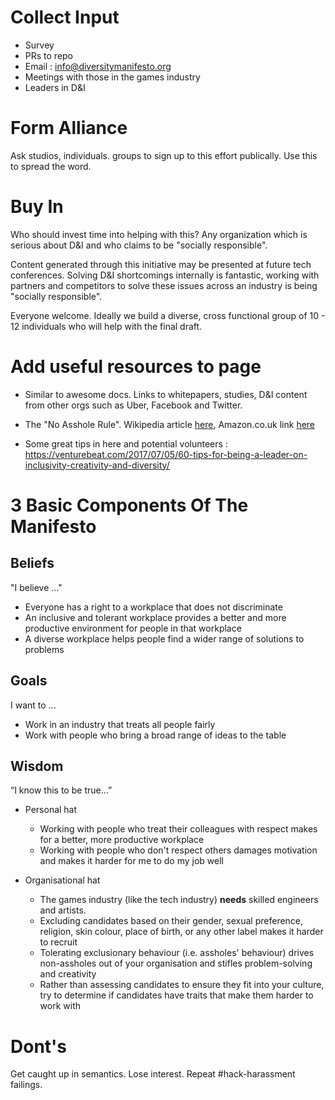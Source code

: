 # Collect Input

- Survey
- PRs to repo
- Email : info@diversitymanifesto.org
- Meetings with those in the games industry
- Leaders in D&I

# Form Alliance

Ask studios, individuals. groups to sign up to this effort publically.  Use this to spread the word.

# Buy In

Who should invest time into helping with this? Any organization which is serious about D&I and who claims to be "socially responsible".

Content generated through this initiative may be presented at future tech conferences.  Solving D&I shortcomings internally is fantastic, working with partners and competitors to solve these issues across an industry is being "socially responsible".

Everyone welcome. Ideally we build a diverse, cross functional group of 10 - 12 individuals who will help with the final draft. 

# Add useful resources to page

* Similar to awesome docs. Links to whitepapers, studies, D&I content from other orgs such as Uber, Facebook and Twitter.

* The "No Asshole Rule". Wikipedia article [here](https://en.wikipedia.org/wiki/The_No_Asshole_Rule), Amazon.co.uk link [here](https://www.amazon.co.uk/Asshole-Rule-Civilised-Workplace-Surviving/dp/0749954035/ref=sr_1_1?ie=UTF8&qid=1535893610&sr=8-1&keywords=no+asshole+rule)

* Some great tips in here and potential volunteers : https://venturebeat.com/2017/07/05/60-tips-for-being-a-leader-on-inclusivity-creativity-and-diversity/

# 3 Basic Components Of The Manifesto

## Beliefs

"I believe ..."

* Everyone has a right to a workplace that does not discriminate
* An inclusive and tolerant workplace provides a better and more productive environment for people in that workplace
* A diverse workplace helps people find a wider range of solutions to problems

## Goals

I want to ...

* Work in an industry that treats all people fairly
* Work with people who bring a broad range of ideas to the table

## Wisdom

“I know this to be true...” 

* Personal hat
  * Working with people who treat their colleagues with respect makes for a better, more productive workplace
  * Working with people who don't respect others damages motivation and makes it harder for me to do my job well

* Organisational hat
  * The games industry (like the tech industry) **needs** skilled engineers and artists. 
  * Excluding candidates based on their gender, sexual preference, religion, skin colour, place of birth, or any other label makes it harder to recruit
  * Tolerating exclusionary behaviour (i.e. assholes'  behaviour) drives non-assholes out of your organisation and stifles problem-solving and creativity
  * Rather than assessing candidates to ensure they fit into your culture, try to determine if candidates have traits that make them harder to work with 


# Dont's

Get caught up in semantics.
Lose interest. 
Repeat #hack-harassment failings.

